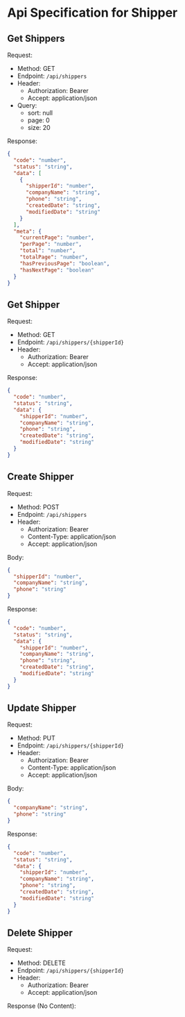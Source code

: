 # Api Specification for Shipper

## Get Shippers

Request:

- Method: GET
- Endpoint: `/api/shippers`
- Header:
    - Authorization: Bearer <token>
    - Accept: application/json
- Query:
    - sort: null
    - page: 0
    - size: 20

Response:

```json
{
  "code": "number",
  "status": "string",
  "data": [
    {
      "shipperId": "number",
      "companyName": "string",
      "phone": "string",
      "createdDate": "string",
      "modifiedDate": "string"
    }
  ],
  "meta": {
    "currentPage": "number",
    "perPage": "number",
    "total": "number",
    "totalPage": "number",
    "hasPreviousPage": "boolean",
    "hasNextPage": "boolean"
  }
}
```

## Get Shipper

Request:

- Method: GET
- Endpoint: `/api/shippers/{shipperId}`
- Header:
    - Authorization: Bearer <token>
    - Accept: application/json

Response:

```json
{
  "code": "number",
  "status": "string",
  "data": {
    "shipperId": "number",
    "companyName": "string",
    "phone": "string",
    "createdDate": "string",
    "modifiedDate": "string"
  }
}
```

## Create Shipper

Request:

- Method: POST
- Endpoint: `/api/shippers`
- Header:
    - Authorization: Bearer <token>
    - Content-Type: application/json
    - Accept: application/json

Body:

```json
{
  "shipperId": "number",
  "companyName": "string",
  "phone": "string"
}
```

Response:

```json
{
  "code": "number",
  "status": "string",
  "data": {
    "shipperId": "number",
    "companyName": "string",
    "phone": "string",
    "createdDate": "string",
    "modifiedDate": "string"
  }
}
```

## Update Shipper

Request:

- Method: PUT
- Endpoint: `/api/shippers/{shipperId}`
- Header:
    - Authorization: Bearer <token>
    - Content-Type: application/json
    - Accept: application/json

Body:

```json
{
  "companyName": "string",
  "phone": "string"
}
```

Response:

```json
{
  "code": "number",
  "status": "string",
  "data": {
    "shipperId": "number",
    "companyName": "string",
    "phone": "string",
    "createdDate": "string",
    "modifiedDate": "string"
  }
}
```

## Delete Shipper

Request:

- Method: DELETE
- Endpoint: `/api/shippers/{shipperId}`
- Header:
    - Authorization: Bearer <token>
    - Accept: application/json

Response (No Content):
